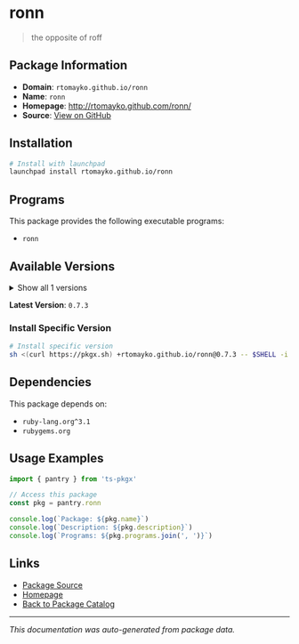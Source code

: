 # ronn

> the opposite of roff

## Package Information

- **Domain**: `rtomayko.github.io/ronn`
- **Name**: `ronn`
- **Homepage**: http://rtomayko.github.com/ronn/
- **Source**: [View on GitHub](https://github.com/pkgxdev/pantry/tree/main/projects/rtomayko.github.io/ronn/package.yml)

## Installation

```bash
# Install with launchpad
launchpad install rtomayko.github.io/ronn
```

## Programs

This package provides the following executable programs:

- `ronn`

## Available Versions

<details>
<summary>Show all 1 versions</summary>

- `0.7.3`

</details>

**Latest Version**: `0.7.3`

### Install Specific Version

```bash
# Install specific version
sh <(curl https://pkgx.sh) +rtomayko.github.io/ronn@0.7.3 -- $SHELL -i
```

## Dependencies

This package depends on:

- `ruby-lang.org^3.1`
- `rubygems.org`

## Usage Examples

```typescript
import { pantry } from 'ts-pkgx'

// Access this package
const pkg = pantry.ronn

console.log(`Package: ${pkg.name}`)
console.log(`Description: ${pkg.description}`)
console.log(`Programs: ${pkg.programs.join(', ')}`)
```

## Links

- [Package Source](https://github.com/pkgxdev/pantry/tree/main/projects/rtomayko.github.io/ronn/package.yml)
- [Homepage](http://rtomayko.github.com/ronn/)
- [Back to Package Catalog](../../../package-catalog.md)

---

*This documentation was auto-generated from package data.*
